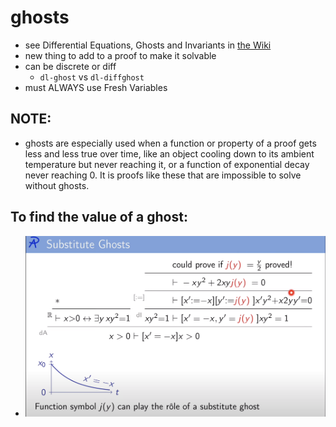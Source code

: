 ghosts
======
- see Differential Equations, Ghosts and Invariants in [the Wiki](https://github.com/n-crespo/NASA-2023/blob/master/pages/Wiki.md)
- new thing to add to a proof to make it solvable
- can be discrete or diff
	- `dl-ghost` vs `dl-diffghost`
- must ALWAYS use Fresh Variables
## NOTE:
- ghosts are especially used when a function or property of a proof gets less and less true over time, like an object cooling down to its ambient temperature but never reaching it, or a function of exponential decay never reaching 0. It is proofs like these that are impossible to solve without ghosts.
## To find the value of a ghost:
- ![image.png](https://github.com/n-crespo/NASA-2023/blob/master/assets/image_1689099929253_0.png)
